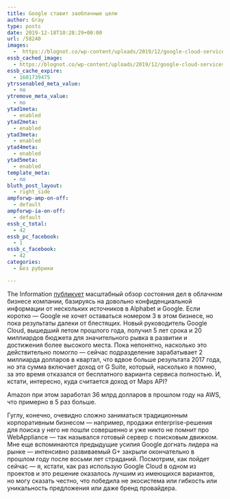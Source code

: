 ```yaml
---
title: Google ставит заоблачные цели
author: Gray
type: posts
date: 2019-12-18T10:28:29+00:00
url: /58240
images:
  -  https://blognot.co/wp-content/uploads/2019/12/google-cloud-services-100765812-large.jpg
essb_cached_image:
  - https://blognot.co/wp-content/uploads/2019/12/google-cloud-services-100765812-large.jpg
essb_cache_expire:
  - 1601739475
ytrssenabled_meta_value:
  - no
ytremove_meta_value:
  - no
ytad1meta:
  - enabled
ytad2meta:
  - enabled
ytad3meta:
  - enabled
ytad4meta:
  - enabled
ytad5meta:
  - enabled
template_meta:
  - no
bluth_post_layout:
  - right_side
ampforwp-amp-on-off:
  - default
ampforwp-ia-on-off:
  - default
essb_c_total:
  - 42
essb_pc_facebook:
  - 1
essb_c_facebook:
  - 42
categories:
  - Без рубрики

---
```








The Information [публикует][1] масштабный обзор состояния дел в облачном бизнесе компании, базируясь на довольно конфиденциальной информации от нескольких источников в Alphabet и Google. Если коротко — Google не хочет оставаться номером 3 в этом бизнесе, но пока результаты далеки от блестящих. Новый руководитель Google Cloud, вышедший летом прошлого года, получил 5 лет срока и 20 миллиардов бюджета для значительного рывка в развитии и достижения более высокого места. Пока непонятно, насколько это действительно помогло — сейчас подразделение зарабатывает 2 миллиарда долларов в квартал, что вдвое больше результата 2017 года, но эта сумма включает доход от G Suite, который, насколько я помню, за это время отказался от бесплатного варианта сервиса полностью. И, кстати, интересно, куда считается доход от Maps API?

Amazon при этом заработал 36 млрд долларов в прошлом году на AWS, что примерно в 5 раз больше.&nbsp;

Гуглу, конечно, очевидно сложно заниматься традиционным корпоративным бизнесом — например, продажи enterprise-решения для поиска у него не пошли совершенно и уже никто не помнит про WebAppliance — так назывался готовый сервер с поисковым движком. Мне еще вспоминаются предыдущие усилия Google догнать лидера на рынке — интенсивно развиваемый G+ закрыли окончательно в прошлом году после восьми лет страданий. Посмотрим, как пойдет сейчас — я, кстати, как раз использую Google Cloud в одном из проектов и это решение оказалось лучшим из имеющихся вариантов, но могу сказать честно, что победила не экосистема или гибкость или уникальность предложения или даже бренд провайдера.

 [1]: https://www.theinformation.com/articles/google-brass-set-2023-as-deadline-to-beat-amazon-microsoft-in-cloud